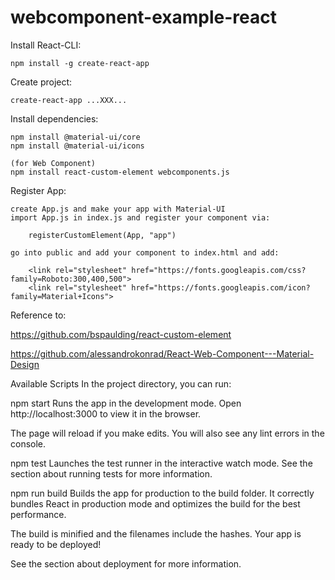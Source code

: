 # webcomponent-example-react

Install React-CLI:

	npm install -g create-react-app

Create project:

	create-react-app ...XXX...

Install dependencies:

	npm install @material-ui/core
	npm install @material-ui/icons

	(for Web Component)
	npm install react-custom-element webcomponents.js

Register App:
	
	create App.js and make your app with Material-UI
	import App.js in index.js and register your component via:
		
		registerCustomElement(App, "app")

	go into public and add your component to index.html and add:

		<link rel="stylesheet" href="https://fonts.googleapis.com/css?family=Roboto:300,400,500">
		<link rel="stylesheet" href="https://fonts.googleapis.com/icon?family=Material+Icons">


Reference to: 

https://github.com/bspaulding/react-custom-element

https://github.com/alessandrokonrad/React-Web-Component---Material-Design





Available Scripts
In the project directory, you can run:

npm start
Runs the app in the development mode.
Open http://localhost:3000 to view it in the browser.

The page will reload if you make edits.
You will also see any lint errors in the console.

npm test
Launches the test runner in the interactive watch mode.
See the section about running tests for more information.

npm run build
Builds the app for production to the build folder.
It correctly bundles React in production mode and optimizes the build for the best performance.

The build is minified and the filenames include the hashes.
Your app is ready to be deployed!

See the section about deployment for more information.
